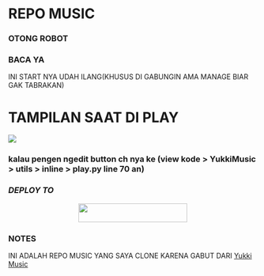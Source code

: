 # REPO MUSIC

### OTONG ROBOT

### BACA YA
INI START NYA UDAH ILANG(KHUSUS DI GABUNGIN AMA MANAGE BIAR GAK TABRAKAN)

# TAMPILAN SAAT DI PLAY
<img src="https://telegra.ph/file/43ead06e0ab0daa6329c4.jpg">

### kalau pengen ngedit button ch nya ke (view kode > YukkiMusic > utils > inline > play.py line 70 an)

### ***DEPLOY TO***
<p align="center"><a href="https://heroku.com/deploy?template=https://github.com/Anon907/kotaro"> <img src="https://img.shields.io/badge/Web%20Heroku-blueviolet?style=for-the-badge&logo=heroku" width="220" height="38.45"/></a></p>

### NOTES
INI ADALAH REPO MUSIC YANG SAYA CLONE KARENA GABUT DARI
[Yukki Music](https://github.com/TeamYukki/YukkiMusicBot)

